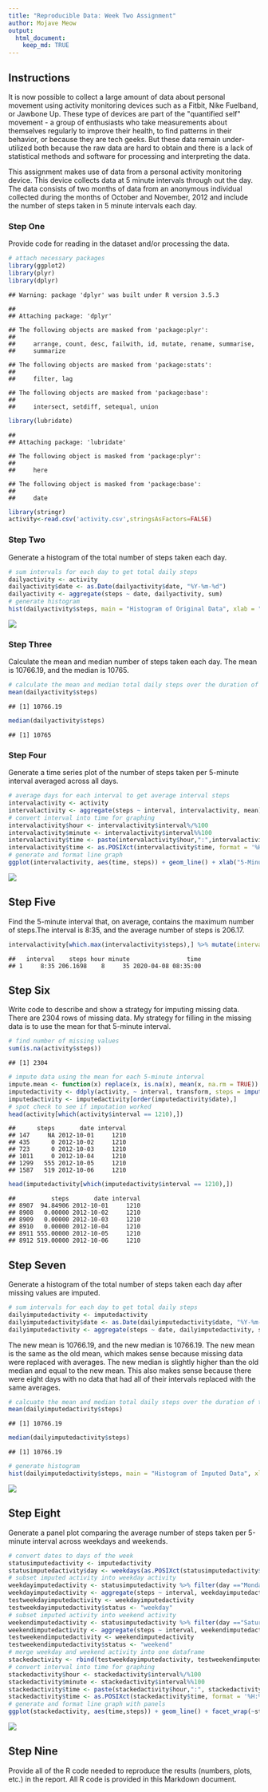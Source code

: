 ```yaml
---
title: "Reproducible Data: Week Two Assignment"
author: Mojave Meow
output:
  html_document:
    keep_md: TRUE
---
```




## Instructions

It is now possible to collect a large amount of data about personal movement using activity monitoring devices such as a Fitbit, Nike Fuelband, or Jawbone Up. These type of devices are part of the "quantified self" movement - a group of enthusiasts who take measurements about themselves regularly to improve their health, to find patterns in their behavior, or because they are tech geeks. But these data remain under-utilized both because the raw data are hard to obtain and there is a lack of statistical methods and software for processing and interpreting the data.

This assignment makes use of data from a personal activity monitoring device. This device collects data at 5 minute intervals through out the day. The data consists of two months of data from an anonymous individual collected during the months of October and November, 2012 and include the number of steps taken in 5 minute intervals each day.

### Step One

Provide code for reading in the dataset and/or processing the data.


```r
# attach necessary packages
library(ggplot2)
library(plyr)
library(dplyr)
```

```
## Warning: package 'dplyr' was built under R version 3.5.3
```

```
## 
## Attaching package: 'dplyr'
```

```
## The following objects are masked from 'package:plyr':
## 
##     arrange, count, desc, failwith, id, mutate, rename, summarise,
##     summarize
```

```
## The following objects are masked from 'package:stats':
## 
##     filter, lag
```

```
## The following objects are masked from 'package:base':
## 
##     intersect, setdiff, setequal, union
```

```r
library(lubridate)
```

```
## 
## Attaching package: 'lubridate'
```

```
## The following object is masked from 'package:plyr':
## 
##     here
```

```
## The following object is masked from 'package:base':
## 
##     date
```

```r
library(stringr)
activity<-read.csv('activity.csv',stringsAsFactors=FALSE)
```

### Step Two

Generate a histogram of the total number of steps taken each day.


```r
# sum intervals for each day to get total daily steps
dailyactivity <- activity
dailyactivity$date <- as.Date(dailyactivity$date, "%Y-%m-%d")
dailyactivity <- aggregate(steps ~ date, dailyactivity, sum)
# generate histogram
hist(dailyactivity$steps, main = "Histogram of Original Data", xlab = "Steps Taken Per Day", col = "lightblue", ylim=c(0,40), labels=TRUE)
```

![](ReproDataWeekTwo_files/figure-html/two-1.png)<!-- -->

### Step Three

Calculate the mean and median number of steps taken each day. The mean is 10766.19, and the median is 10765.


```r
# calculate the mean and median total daily steps over the duration of the study
mean(dailyactivity$steps)
```

```
## [1] 10766.19
```

```r
median(dailyactivity$steps)
```

```
## [1] 10765
```

### Step Four

Generate a time series plot of the number of steps taken per 5-minute interval averaged across all days.


```r
# average days for each interval to get average interval steps
intervalactivity <- activity
intervalactivity <- aggregate(steps ~ interval, intervalactivity, mean)
# convert interval into time for graphing
intervalactivity$hour <- intervalactivity$interval%/%100
intervalactivity$minute <- intervalactivity$interval%%100
intervalactivity$time <- paste(intervalactivity$hour,":",intervalactivity$minute,":00",sep="")
intervalactivity$time <- as.POSIXct(intervalactivity$time, format = '%H:%M', tz = 'GMT')
# generate and format line graph
ggplot(intervalactivity, aes(time, steps)) + geom_line() + xlab("5-Minute Interval") + ylab("Average Steps Per 5-min Interval") + scale_x_datetime(date_labels = "%H:%M", date_breaks = "2 hour") + ggtitle("Average number of steps taken throughout the day")
```

![](ReproDataWeekTwo_files/figure-html/four-1.png)<!-- -->

## Step Five

Find the 5-minute interval that, on average, contains the maximum number of steps.The interval is 8:35, and the average number of steps is 206.17.


```r
intervalactivity[which.max(intervalactivity$steps),] %>% mutate(interval = str_replace(interval, "(?=\\d{2}$)", ":"))
```

```
##   interval    steps hour minute                time
## 1     8:35 206.1698    8     35 2020-04-08 08:35:00
```

## Step Six

Write code to describe and show a strategy for imputing missing data. There are 2304 rows of missing data. My strategy for filling in the missing data is to use the mean for that 5-minute interval.


```r
# find number of missing values
sum(is.na(activity$steps))
```

```
## [1] 2304
```

```r
# impute data using the mean for each 5-minute interval
impute.mean <- function(x) replace(x, is.na(x), mean(x, na.rm = TRUE))
imputedactivity <- ddply(activity, ~ interval, transform, steps = impute.mean(steps))
imputedactivity <- imputedactivity[order(imputedactivity$date),]
# spot check to see if imputation worked
head(activity[which(activity$interval == 1210),])
```

```
##      steps       date interval
## 147     NA 2012-10-01     1210
## 435      0 2012-10-02     1210
## 723      0 2012-10-03     1210
## 1011     0 2012-10-04     1210
## 1299   555 2012-10-05     1210
## 1587   519 2012-10-06     1210
```

```r
head(imputedactivity[which(imputedactivity$interval == 1210),])
```

```
##          steps       date interval
## 8907  94.84906 2012-10-01     1210
## 8908   0.00000 2012-10-02     1210
## 8909   0.00000 2012-10-03     1210
## 8910   0.00000 2012-10-04     1210
## 8911 555.00000 2012-10-05     1210
## 8912 519.00000 2012-10-06     1210
```

## Step Seven

Generate a histogram of the total number of steps taken each day after missing values are imputed.


```r
# sum intervals for each day to get total daily steps
dailyimputedactivity <- imputedactivity
dailyimputedactivity$date <- as.Date(dailyimputedactivity$date, "%Y-%m-%d")
dailyimputedactivity <- aggregate(steps ~ date, dailyimputedactivity, sum)
```

The new mean is 10766.19, and the new median is 10766.19. The new mean is the same as the old mean, which makes sense because missing data were replaced with averages. The new median is slightly higher than the old median and equal to the new mean. This also makes sense because there were eight days with no data that had all of their intervals replaced with the same averages.


```r
# calcuate the mean and median total daily steps over the duration of the study
mean(dailyimputedactivity$steps)
```

```
## [1] 10766.19
```

```r
median(dailyimputedactivity$steps)
```

```
## [1] 10766.19
```

```r
# generate histogram
hist(dailyimputedactivity$steps, main = "Histogram of Imputed Data", xlab = "Steps Taken Per Day", col = "lightblue", ylim=c(0,40), labels=TRUE)
```

![](ReproDataWeekTwo_files/figure-html/seven_b-1.png)<!-- -->

## Step Eight

Generate a panel plot comparing the average number of steps taken per 5-minute interval across weekdays and weekends.


```r
# convert dates to days of the week
statusimputedactivity <- imputedactivity
statusimputedactivity$day <- weekdays(as.POSIXct(statusimputedactivity$date))
# subset imputed activity into weekday activity
weekdayimputedactivity <- statusimputedactivity %>% filter(day =="Monday" | day == "Tuesday" | day == "Wednesday" | day == "Thursday" | day == "Friday")
weekdayimputedactivity <- aggregate(steps ~ interval, weekdayimputedactivity, mean)
testweekdayimputedactivity <- weekdayimputedactivity
testweekdayimputedactivity$status <- "weekday"
# subset imputed activity into weekend activity
weekendimputedactivity <- statusimputedactivity %>% filter(day =="Saturday" | day == "Sunday")
weekendimputedactivity <- aggregate(steps ~ interval, weekendimputedactivity, mean)
testweekendimputedactivity <- weekendimputedactivity
testweekendimputedactivity$status <- "weekend"
# merge weekday and weekend activity into one dataframe
stackedactivity <- rbind(testweekdayimputedactivity, testweekendimputedactivity)
# convert interval into time for graphing
stackedactivity$hour <- stackedactivity$interval%/%100
stackedactivity$minute <- stackedactivity$interval%%100
stackedactivity$time <- paste(stackedactivity$hour,":", stackedactivity$minute,":00",sep="")
stackedactivity$time <- as.POSIXct(stackedactivity$time, format = '%H:%M', tz = 'GMT')
# generate and format line graph with panels
ggplot(stackedactivity, aes(time,steps)) + geom_line() + facet_wrap(~status, ncol=1) + xlab("5-Minute Interval") + ylab("Average Steps Per 5-min Interval") + scale_x_datetime(date_labels = "%H:%M", date_breaks = "2 hour") + ggtitle("Average number of steps taken on weekdays and weekends")
```

![](ReproDataWeekTwo_files/figure-html/eight-1.png)<!-- -->

## Step Nine

Provide all of the R code needed to reproduce the results (numbers, plots, etc.) in the report. All R code is provided in this Markdown document.
